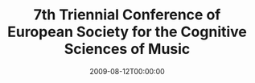 ---
acronym: ESCOM-2009
date: '2009-08-12T00:00:00'
ext_url: http://www.jyu.fi/hum/laitokset/musiikki/en/escom2009/
location: "Jyv\xE4skyl\xE4, Finland"
submission_date: '2008-11-30T00:00:00'
title: 7th Triennial Conference of European Society for the Cognitive Sciences of
  Music
---